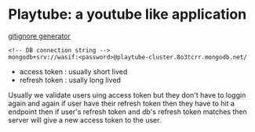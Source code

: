 # Playtube: a youtube like application

[gitignore generator](https://mrkandreev.name/snippets/gitignore-generator/)

```
<!-- DB connection string -->
mongodb+srv://wasif:<password>@playtube-cluster.8o3tcrr.mongodb.net/
```

- access token : usually short lived
- refresh token : usally long lived

Usually we validate users uing access token but they don't have to loggin again and again
if user have their refresh token then they have to hit a endpoint then if user's refresh token and db's refresh token matches then server will give a new access token to the user.
